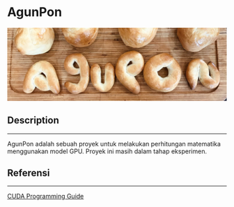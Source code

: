 # AgunPon
![Banner](doc/img/Agunpon.jpeg)

## Description
---
AgunPon adalah sebuah proyek untuk melakukan perhitungan matematika menggunakan model GPU. Proyek ini masih dalam tahap eksperimen.

## Referensi
---
[CUDA Programming Guide](https://docs.nvidia.com/cuda/cuda-c-programming-guide/index.html)